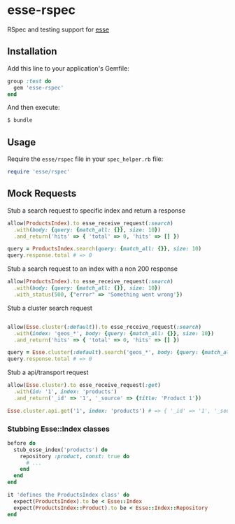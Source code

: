 # esse-rspec

RSpec and testing support for [esse](https://github.com/marcosgz/esse)

## Installation

Add this line to your application's Gemfile:

```ruby
group :test do
  gem 'esse-rspec'
end
```

And then execute:

```bash
$ bundle
```

## Usage

Require the `esse/rspec` file in your `spec_helper.rb` file:

```ruby
require 'esse/rspec'
```

## Mock Requests

Stub a search request to specific index and return a response

```ruby
allow(ProductsIndex).to esse_receive_request(:search)
  .with(body: {query: {match_all: {}}, size: 10})
  .and_return('hits' => { 'total' => 0, 'hits' => [] })

query = ProductsIndex.search(query: {match_all: {}}, size: 10)
query.response.total # => 0
```

Stub a search request to an index with a non 200 response

```ruby
allow(ProductsIndex).to esse_receive_request(:search)
  .with(body: {query: {match_all: {}}, size: 10})
  .with_status(500, {"error" => 'Something went wrong'})
```

Stub a cluster search request

```ruby

allow(Esse.cluster(:default)).to esse_receive_request(:search)
  .with(index: 'geos_*', body: {query: {match_all: {}}, size: 10})
  .and_return('hits' => { 'total' => 0, 'hits' => [] })

query = Esse.cluster(:default).search('geos_*', body: {query: {match_all: {}}, size: 10})
query.response.total # => 0
```

Stub a api/transport request

```ruby
allow(Esse.cluster).to esse_receive_request(:get)
  .with(id: '1', index: 'products')
  .and_return('_id' => '1', '_source' => {title: 'Product 1'})

Esse.cluster.api.get('1', index: 'products') # => { '_id' => '1', '_source' => {title: 'Product 1'} }
```

### Stubbing Esse::Index classes

```ruby
before do
  stub_esse_index('products') do
    repository :product, const: true do
      # ...
    end
  end
end

it 'defines the ProductsIndex class' do
  expect(ProductsIndex).to be < Esse::Index
  expect(ProductsIndex::Product).to be < Esse::Index::Repository
end
```
